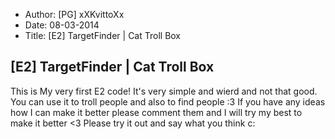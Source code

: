 - Author: [PG] xXKvittoXx
- Date: 08-03-2014
- Title: [E2] TargetFinder | Cat Troll Box

## [E2] TargetFinder | Cat Troll Box

This is My very first E2 code! It's very simple and wierd and not that good.
You can use it to troll people and also to find people :3
If you have any ideas how I can make it better please comment them and I will try my best to make it better <3
Please try it out and say what you think c:
